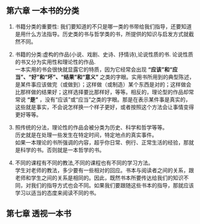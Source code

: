 ## 第六章 一本书的分类  

1. 书籍分类的重要性: 我们要知道的不只是哪一类的书带给我们指导，还要知道是用什么方法指导。历史类的书与哲学类的书，所提供的知识与启发方式就截然不同。  

2. 书籍的分类:虚构的作品(小说、戏剧、史诗、抒情诗),论说性质的书. 论说性质的书又分为实用性和理论性的作品.  
一本实用的书会很快就显露它的特质，因为它经常会出现 **“应该”和“应当”、“好”和“坏”、“结果”和“意义”** 之类的字眼。实用书所用到的典型陈述，是某件事应该做完（或做到）；这样做（或制造）某个东西是对的；这样做会比那样做的结果好；这样选择要比那样好，等等。相反的，理论型的作品却常常说 **“是”** ，没有“应该”或“应当”之类的字眼。那是在表示某件事是真实的，这些就是事实，不会说怎样换一个样子更好，或者按照这个方法会让事情变得更好等等。
 

3. 照传统的分法，理论性的作品会被分类为历史、科学和哲学等等。  
历史就是在处理一些发生在特定时间，特定地点的真实事件。  
如果一本理论的书所强调的内容，超乎你日常、例行、正常生活的经验，那就是科学的书。否则就是一本哲学的书。

4. 不同的课程有不同的教法,不同的课程也有不同的学习方法。  
学生对老师的教法，多少要有一些相对的回应。书本与阅读者之间的关系，跟老师和学生之间的关系是相同的。因此，既然书本所要传达给我们的知识不同，对我们的指导方式也会不同。如果我们要跟随这些书本的指导，那就应该学习以适当的态度来阅读不同的书。


## 第七章 透视一本书









